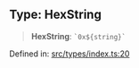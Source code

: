 
## Type: HexString

> **HexString**: `` `0x${string}` ``

Defined in: [src/types/index.ts:20](https://github.com/centrifuge/sdk/blob/06481dd97d36d4bab50ba6896f271ad18817fe4b/src/types/index.ts#L20)
